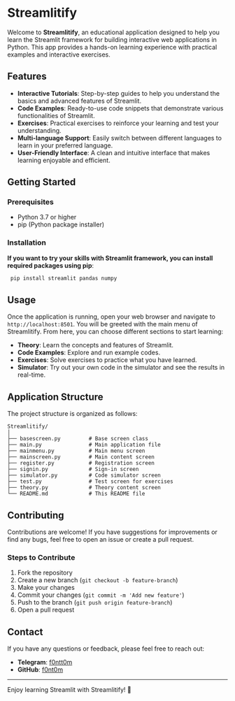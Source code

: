 # Streamlitify

Welcome to **Streamlitify**, an educational application designed to help you learn the Streamlit framework for building interactive web applications in Python. This app provides a hands-on learning experience with practical examples and interactive exercises.

## Features

- **Interactive Tutorials**: Step-by-step guides to help you understand the basics and advanced features of Streamlit.
- **Code Examples**: Ready-to-use code snippets that demonstrate various functionalities of Streamlit.
- **Exercises**: Practical exercises to reinforce your learning and test your understanding.
- **Multi-language Support**: Easily switch between different languages to learn in your preferred language.
- **User-Friendly Interface**: A clean and intuitive interface that makes learning enjoyable and efficient.

## Getting Started

### Prerequisites

- Python 3.7 or higher
- pip (Python package installer)

### Installation

**If you want to try your skills with Streamlit framework, you can install required packages using pip**:
   ```sh
    pip install streamlit pandas numpy
   ```
   
## Usage

Once the application is running, open your web browser and navigate to `http://localhost:8501`. You will be greeted with the main menu of Streamlitify. From here, you can choose different sections to start learning:

- **Theory**: Learn the concepts and features of Streamlit.
- **Code Examples**: Explore and run example codes.
- **Exercises**: Solve exercises to practice what you have learned.
- **Simulator**: Try out your own code in the simulator and see the results in real-time.

## Application Structure

The project structure is organized as follows:

```
Streamlitify/
│
├── basescreen.py         # Base screen class
├── main.py               # Main application file
├── mainmenu.py           # Main menu screen
├── mainscreen.py         # Main content screen
├── register.py           # Registration screen
├── signin.py             # Sign-in screen
├── simulator.py          # Code simulator screen
├── test.py               # Test screen for exercises
├── theory.py             # Theory content screen
└── README.md             # This README file
```

## Contributing

Contributions are welcome! If you have suggestions for improvements or find any bugs, feel free to open an issue or create a pull request.

### Steps to Contribute

1. Fork the repository
2. Create a new branch (`git checkout -b feature-branch`)
3. Make your changes
4. Commit your changes (`git commit -m 'Add new feature'`)
5. Push to the branch (`git push origin feature-branch`)
6. Open a pull request

## Contact

If you have any questions or feedback, please feel free to reach out:

- **Telegram**: [f0ntt0m](https://t.me/f0ntt0m)
- **GitHub**: [f0nt0m](https://github.com/f0nt0m)

---

Enjoy learning Streamlit with Streamlitify! 🚀
